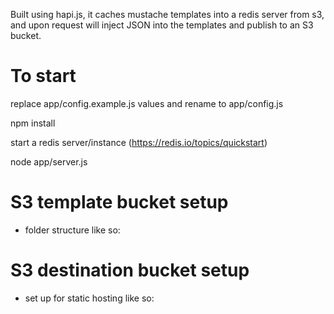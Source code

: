 Built using hapi.js, it caches mustache templates into a redis server from s3, and upon request will inject JSON into the templates and publish to an S3 bucket.

# To start
replace app/config.example.js values and rename to app/config.js

npm install

start a redis server/instance (https://redis.io/topics/quickstart)

node app/server.js

# S3 template bucket setup

  * folder structure like so:

# S3 destination bucket setup
  * set up for static hosting like so:
